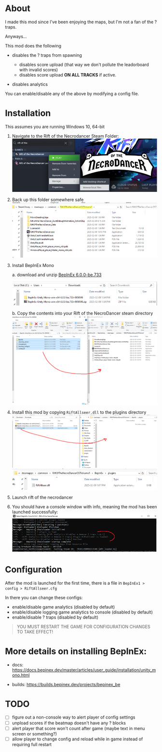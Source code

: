 # About

I made this mod since I've been enjoying the maps, but I'm not a fan of the ? traps.

Anyways...

This mod does the following

- disables the ? traps from spawning
    - disables score upload (that way we don't pollute the leadorboard with invalid scores)
    - disables score upload **ON ALL TRACKS** if active.

- disables analytics

You can enable/disable any of the above by modifying a config file.

# Installation

This assumes you are running Windows 10, 64-bit

1. Navigate to the Rift of the Necrodancer Steam Folder:
![alt text](image.png)

2. Back up this folder somewhere safe
![alt text](image-2.png)

3. Install BepInEx Mono

    a. download and unzip [BepInEx 6.0.0-be.733](https://builds.bepinex.dev/projects/bepinex_be/733/BepInEx-Unity.Mono-win-x64-6.0.0-be.733%2B995f049.zip)

    ![alt text](image-3.png)

    b. Copy the contents into your Rift of the NecroDancer steam directory
    ![alt text](image-4.png)

4. Install this mod by copying `RiftAllseer.dll` to the plugins directory
![alt text](image-5.png)
![alt text](image-1.png)

5. Launch rift of the necrodancer

6. You should have a console window with info, meaning the mod has been launched successfully:
![alt text](image-6.png)

# Configuration

After the mod is launched for the first time, there is a file in `BepInEx1 > config > RiftAllseer.cfg`

In there you can change these configs:

- enable/disable game analytics (disabled by default)
- enable/disable logging game analytics to console (disabled by default)
- enable/disable ? traps (disabled by default)

> YOU MUST RESTART THE GAME FOR CONFIGURATION CHANGES TO TAKE EFFECT! 


# More details on installing BepInEx:

- docs: https://docs.bepinex.dev/master/articles/user_guide/installation/unity_mono.html

- builds: https://builds.bepinex.dev/projects/bepinex_be

# TODO
- [ ] figure out a non-console way to alert player of config settings
- [ ] unpload scores if the beatmap doesn't have any ? blocks
- [ ] alert player that score won't count after game (maybe text in menu screen or something?)
- [ ] allow player to change config and reload while in game instead of requiring full restart